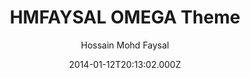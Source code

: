 ---
title: HMFAYSAL OMEGA Theme
github: 'https://github.com/hmfaysal/hmfaysal-omega-theme'
demo: 'https://hmfaysal.github.io/hmfaysal-omega-theme/'
author: Hossain Mohd Faysal
ssg:
  - Jekyll
cms:
  - No Cms
date: 2014-01-12T20:13:02.000Z
github_branch: gh-pages
description: >-
  HMFAYSAL OMEGA is a minimalist, beautiful, responsive theme for Jekyll
  designed for writers who want their content to take front and center.
stale: true
---